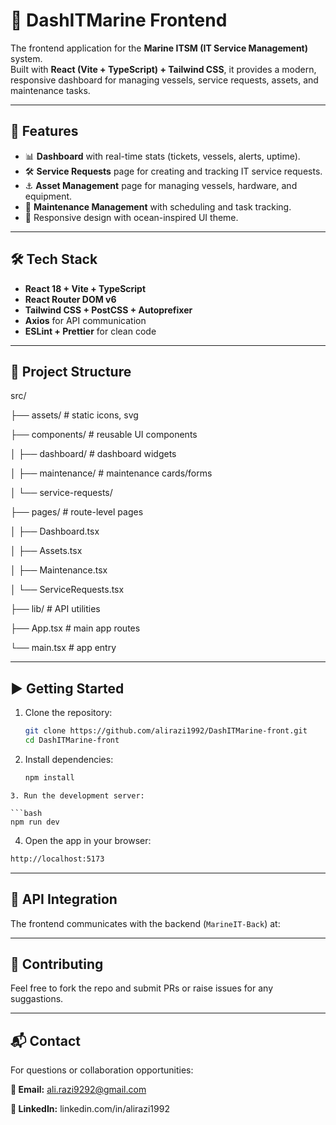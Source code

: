 #  🌊 DashITMarine Frontend 

The frontend application for the **Marine ITSM (IT Service Management)** system.  
Built with **React (Vite + TypeScript) + Tailwind CSS**, it provides a modern, responsive dashboard for managing vessels, service requests, assets, and maintenance tasks.


---
## 🚀 Features
- 📊 **Dashboard** with real-time stats (tickets, vessels, alerts, uptime).
- 🛠 **Service Requests** page for creating and tracking IT service requests.
- ⚓ **Asset Management** page for managing vessels, hardware, and equipment.
- 🔧 **Maintenance Management** with scheduling and task tracking.
- 📱 Responsive design with ocean-inspired UI theme.

---

## 🛠️ Tech Stack
- **React 18 + Vite + TypeScript**
- **React Router DOM v6**
- **Tailwind CSS + PostCSS + Autoprefixer**
- **Axios** for API communication
- **ESLint + Prettier** for clean code

---

## 📂 Project Structure


src/

├── assets/ # static icons, svg

├── components/ # reusable UI components

│ ├── dashboard/ # dashboard widgets

│ ├── maintenance/ # maintenance cards/forms

│ └── service-requests/

├── pages/ # route-level pages

│ ├── Dashboard.tsx

│ ├── Assets.tsx

│ ├── Maintenance.tsx

│ └── ServiceRequests.tsx

├── lib/ # API utilities

├── App.tsx # main app routes

└── main.tsx # app entry

----

## ▶️ Getting Started

1. Clone the repository:
   ```bash
   git clone https://github.com/alirazi1992/DashITMarine-front.git
   cd DashITMarine-front
   ```
2. Install dependencies:

    ```bash
   npm install
 ```
3. Run the development server:

```bash
npm run dev
```
4. Open the app in your browser:

```bash
http://localhost:5173
```
----

## 🔗 API Integration
The frontend communicates with the backend (`MarineIT-Back`) at:

---

## 🤝 Contributing 

Feel free to fork the repo and submit PRs or raise issues for any suggastions.

--- 

## 📬  Contact
For questions or collaboration opportunities:

**📧 Email:** ali.razi9292@gmail.com

**🔗 LinkedIn:** linkedin.com/in/alirazi1992


